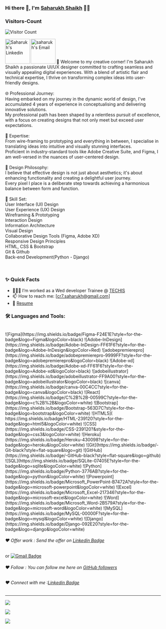 ### Hi there 👋, I'm [Saharukh Shaikh](https://github.com/SaharukhShaikh) 👨‍💻

### Visitors-Count
![Visitor Count](https://profile-counter.glitch.me/{SaharukhShaikh}/count.svg)
<br>

<a href="https://www.linkedin.com/in/saharukh-shaikh/">
  <img align="left" alt="Saharukh's Linkedin" width="80px" src="https://img.shields.io/badge/LinkedIn-0077B5?style=for-the-badge&logo=linkedin&logoColor=white" />
</a>



<a href="mailto:cr7.saharukh@gmail.com">
  <img align="left" alt="saharukh's Email" width="80px" src="https://img.shields.io/badge/Gmail-D14836?style=for-the-badge&logo=gmail&logoColor=white" />
</a>


<br />

<br/>

<p>
<br />
🎨 Welcome to my creative corner! I'm Saharukh Shaikh a passionate UI/UX designer committed to crafting seamless and visually appealing digital experiences. With a blend of artistic flair and technical expertise, I thrive on transforming complex ideas into user-friendly designs.
<br />
<br />
🌐 Professional Journey:
<br />
Having embarked on my journey in the dynamic world of design, I've accumulated 4 years of experience in conceptualising and delivering innovative solutions. 
<br />
My professional path has been shaped by a relentless pursuit of excellence, with a focus on creating designs that not only meet but exceed user expectations.
<br />
<br />
💼 Expertise:
<br />
From wire-framing to prototyping and everything in between, I specialise in translating ideas into intuitive and visually stunning interfaces. 
<br />
Proficient in industry-standard tools like Adobe Creative Suite, and Figma, I am well-versed in the nuances of user-centered design.
<br />
<br />
🚀 Design Philosophy:
<br />
I believe that effective design is not just about aesthetics; it's about enhancing functionality and creating a delightful user journey. 
<br />
Every pixel I place is a deliberate step towards achieving a harmonious balance between form and function.
<br />
<br />
🔧 Skill Set:
<br />
User Interface (UI) Design
<br />
User Experience (UX) Design
<br />
Wireframing & Prototyping
<br />
Interaction Design
<br />
Information Architecture
<br />
Visual Design
<br />
Collaborative Design Tools (Figma, Adobe XD)
<br />
Responsive Design Principles
<br />
HTML, CSS & Bootstrap
<br />
Git & Github
<br />
Back-end Development(Python - Django)
</p>
<br />
  
### ✨ Quick Facts

- 👨🏽‍💻 I’m worked as a Wed developer Trainee @ [TECHIS](https://techis.io/)
- 📫 How to reach me: [cr7.saharukh@gmail.com]
- 📝 [Resume](https://drive.google.com/file/d/19SfVB4jr5yz7a-5nVXlwMNd9c9yoGkhP/view)

### 🛠️ Languages and Tools:
<br />
![Figma](https://img.shields.io/badge/Figma-F24E1E?style=for-the-badge&logo=Figma&logoColor=black)
![Adobe-InDesign](https://img.shields.io/badge/Adobe-InDesign-FF61F6?style=for-the-badge&logo=Adobe-InDesign&logoColor=Red)
![adobepremierepro](https://img.shields.io/badge/adobepremierepro-9999FF?style=for-the-badge&logo=adobepremierepro&logoColor=black)
![Adobe-xd](https://img.shields.io/badge/Adobe-xd-FF61F6?style=for-the-badge&logo=Adobe-xd&logoColor=black)
![adobeillustrator](https://img.shields.io/badge/adobeillustrator-FF9A00?style=for-the-badge&logo=adobeillustrator&logoColor=black)
![canva](https://img.shields.io/badge/canva-00C4CC?style=for-the-badge&logo=canva&logoColor=black)
![React](https://img.shields.io/badge/C%2B%2B-00599C?style=for-the-badge&logo=c%2B%2B&logoColor=white)
![Bootstrap](https://img.shields.io/badge/Bootstrap-563D7C?style=for-the-badge&logo=bootstrap&logoColor=white)
![HTML5](	https://img.shields.io/badge/HTML-239120?style=for-the-badge&logo=html5&logoColor=white)
![CSS](https://img.shields.io/badge/CSS-239120?&style=for-the-badge&logo=css3&logoColor=white)
![Heroku](https://img.shields.io/badge/Heroku-430098?style=for-the-badge&logo=heroku&logoColor=white)
![Git](https://img.shields.io/badge/-Git-black?style=flat-square&logo=git)
![GitHub](https://img.shields.io/badge/-GitHub-black?style=flat-square&logo=github)
![SQL](https://img.shields.io/badge/SQLite-07405E?style=for-the-badge&logo=sqlite&logoColor=white)
![Python](https://img.shields.io/badge/Python-3776AB?style=for-the-badge&logo=python&logoColor=white)
![Powerpoint](https://img.shields.io/badge/Microsoft_PowerPoint-B7472A?style=for-the-badge&logo=microsoft-powerpoint&logoColor=white)
![Excel](https://img.shields.io/badge/Microsoft_Excel-217346?style=for-the-badge&logo=microsoft-excel&logoColor=white)
![Word](https://img.shields.io/badge/Microsoft_Word-2B579A?style=for-the-badge&logo=microsoft-word&logoColor=white)
![MySQL](https://img.shields.io/badge/MySQL-00000F?style=for-the-badge&logo=mysql&logoColor=white)
![Django](https://img.shields.io/badge/Django-092E20?style=for-the-badge&logo=django&logoColor=white)



###### ❤️ Offer work : Send the offer on [Linkedin Badge](https://www.linkedin.com/in/saharukh-shaikh/)
or [![Gmail Badge](https://img.shields.io/badge/-cr7.saharukh@gmail.com-c14438?style=flat-square&logo=Gmail&logoColor=white&link=mailto:cr7.saharukh@gmail.com)](mailto:cr7.saharukh@gmail.com)


###### ❤️ Follow : You can follow me here on [GitHub followers](https://github.com/SaharukhShaikh)

###### ❤️ Connect with me :[Linkedin Badge](https://www.linkedin.com/in/saharukh-shaikh/)


----------------------------------------------------------

![](https://github-readme-stats.vercel.app/api?username=SaharukhShaikh&theme=blue-green)


![](https://github-readme-stats.vercel.app/api/top-langs/?username=SaharukhShaikh&theme=blue-green)


![](https://img.shields.io/badge/Maintained%3F-yes-green.svg)

<!---
SaharukhShaikh/SaharukhShaikh is a ✨ special ✨ repository because its `README.md` (this file) appears on your GitHub profile.
You can click the Preview link to take a look at your changes.
--->
